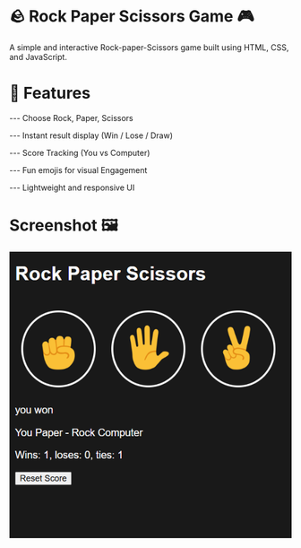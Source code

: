 # 🪨 Rock Paper Scissors Game 🎮

A simple and interactive Rock-paper-Scissors game built using HTML, CSS, and JavaScript.


# 📌 Features

--- Choose Rock, Paper, Scissors

--- Instant result display (Win / Lose / Draw)

--- Score Tracking (You vs Computer)

--- Fun emojis for visual Engagement

--- Lightweight and responsive UI

# Screenshot 🖼️

![Rock Paper Scissors](images/preview.png)
